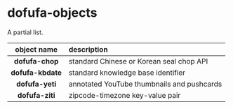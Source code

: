 # dofufa-objects

A partial list.

| object name | description |
|:--:|:--|
| **dofufa-chop** | standard Chinese or Korean seal chop API |
| **dofufa-kbdate** | standard knowledge base identifier |
| **dofufa-yeti** | annotated YouTube thumbnails and pushcards |
| **dofufa-ziti** | zipcode-timezone key-value pair |
